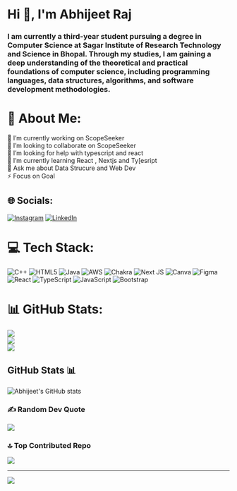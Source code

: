 <h1 align="flex-start">Hi 👋, I'm Abhijeet Raj</h1>
<h3 align="flex-start">I am currently a third-year student pursuing a degree in Computer Science at Sagar Institute of Research Technology and Science in Bhopal. Through my studies, I am gaining a deep understanding of the theoretical and practical foundations of computer science, including programming languages, data structures, algorithms, and software development methodologies.</h3>

# 💫 About Me:
🔭 I’m currently working on ScopeSeeker<br>👯 I’m looking to collaborate on ScopeSeeker<br>🤝 I’m looking for help with typescript and react<br>🌱 I’m currently learning React , Nextjs and Ty[esript<br>💬 Ask me about Data Strucure and Web Dev<br>⚡ Focus on Goal


## 🌐 Socials:
[![Instagram](https://img.shields.io/badge/Instagram-%23E4405F.svg?logo=Instagram&logoColor=white)](https://instagram.com/https://www.instagram.com/abhijeetraj301/) [![LinkedIn](https://img.shields.io/badge/LinkedIn-%230077B5.svg?logo=linkedin&logoColor=white)](https://linkedin.com/in/https://www.linkedin.com/in/abhijeet900/) 

# 💻 Tech Stack:
![C++](https://img.shields.io/badge/c++-%2300599C.svg?style=flat&logo=c%2B%2B&logoColor=white) ![HTML5](https://img.shields.io/badge/html5-%23E34F26.svg?style=flat&logo=html5&logoColor=white) ![Java](https://img.shields.io/badge/java-%23ED8B00.svg?style=flat&logo=java&logoColor=white) ![AWS](https://img.shields.io/badge/AWS-%23FF9900.svg?style=flat&logo=amazon-aws&logoColor=white) ![Chakra](https://img.shields.io/badge/chakra-%234ED1C5.svg?style=flat&logo=chakraui&logoColor=white) ![Next JS](https://img.shields.io/badge/Next-black?style=flat&logo=next.js&logoColor=white) ![Canva](https://img.shields.io/badge/Canva-%2300C4CC.svg?style=flat&logo=Canva&logoColor=white) 	![Figma](https://img.shields.io/badge/figma-%23F24E1E.svg?style=flat&logo=figma&logoColor=white) ![React](https://img.shields.io/badge/react-%2320232a.svg?style=flat&logo=react&logoColor=%2361DAFB) ![TypeScript](https://img.shields.io/badge/typescript-%23007ACC.svg?style=flat&logo=typescript&logoColor=white) ![JavaScript](https://img.shields.io/badge/javascript-%23323330.svg?style=flat&logo=javascript&logoColor=%23F7DF1E) ![Bootstrap](https://img.shields.io/badge/bootstrap-%23563D7C.svg?style=flat&logo=bootstrap&logoColor=white)
# 📊 GitHub Stats:
![](https://github-readme-stats.vercel.app/api?username=abhijeetraj900&theme=tokyonight&hide_border=true&include_all_commits=false&count_private=false)<br/>
![](https://github-readme-streak-stats.herokuapp.com/?user=abhijeetraj900&theme=tokyonight&hide_border=true)<br/>
![](https://github-readme-stats.vercel.app/api/top-langs/?username=abhijeetraj900&theme=tokyonight&hide_border=true&include_all_commits=false&count_private=false&layout=compact)

## GitHub Stats 📊
![Abhijeet's GitHub stats](https://github-profile-summary-cards.vercel.app/api/cards/profile-details?username=abhijeetraj900&theme=dark&hide_border=true)<br>

### ✍️ Random Dev Quote
![](https://quotes-github-readme.vercel.app/api?type=horizontal&theme=tokyonight)

### 🔝 Top Contributed Repo
![](https://github-contributor-stats.vercel.app/api?username=abhijeetraj900&limit=5&theme=tokyonight&combine_all_yearly_contributions=true)

---
[![](https://visitcount.itsvg.in/api?id=abhijeetraj900&icon=2&color=1)](https://visitcount.itsvg.in)

<!-- Proudly created with GPRM ( https://gprm.itsvg.in ) -->
